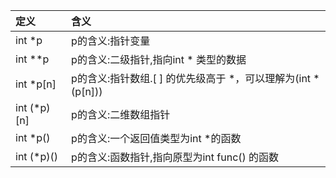 | 定义        | 含义                                                         |
| :---------- | :----------------------------------------------------------- |
| int *p      | p的含义:指针变量                                             |
| int **p     | p的含义:二级指针,指向int * 类型的数据                        |
| int *p[n]   | p的含义:指针数组.[ ] 的优先级高于 *，可以理解为(int *(p[n])) |
| int (*p)[n] | p的含义:二维数组指针                                         |
| int *p()    | p的含义:一个返回值类型为int *的函数                          |
| int (*p)()  | p的含义:函数指针,指向原型为int func() 的函数                 |

